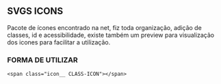 ## SVGS ICONS

Pacote de ícones encontrado na net, fiz toda organização, adição de classes, id e acessibilidade, existe também um preview para visualização dos icones para facilitar a utilização.

### FORMA DE UTILIZAR

``` <span class="icon__ CLASS-ICON"></span> ```